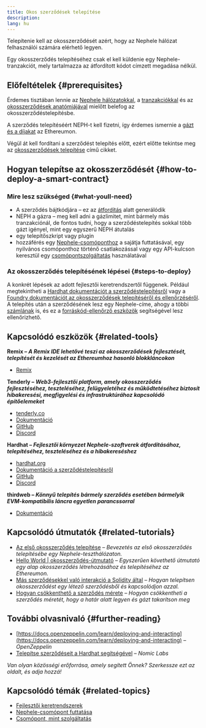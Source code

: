 ```yaml
---
title: Okos szerződések telepítése
description:
lang: hu
---
```


Telepítenie kell az okosszerződését azért, hogy az Nephele hálózat felhasználói számára elérhető legyen.

Egy okosszerződés telepítéséhez csak el kell küldenie egy Nephele-tranzakciót, mely tartalmazza az átfordított kódot címzett megadása nélkül.

## Előfeltételek {#prerequisites}

Érdemes tisztában lennie az [Nephele hálózatokkal](/developers/docs/networks/), a [tranzakciókkal](/developers/docs/transactions/) és az [okosszerződések anatómiájával](/developers/docs/smart-contracts/anatomy/) mielőtt belefog az okosszerződéstelepítésbe.

A szerződés telepítéséért NEPH-t kell fizetni, így érdemes ismernie a [gázt és a díjakat](/developers/docs/gas/) az Ethereumon.

Végül át kell fordítani a szerződést telepítés előtt, ezért előtte tekintse meg az [okosszerződések telepítése](/developers/docs/smart-contracts/compiling/) című cikket.

## Hogyan telepítse az okosszerződését {#how-to-deploy-a-smart-contract}

### Mire lesz szükséged {#what-youll-need}

- A szerződés bájtkódjára – ez az [átfordítás](/developers/docs/smart-contracts/compiling/) alatt generálódik
- NEPH a gázra – meg kell adni a gázlimitet, mint bármely más tranzakciónál, de fontos tudni, hogy a szerződéstelepítés sokkal több gázt igényel, mint egy egyszerű NEPH átutalás
- egy telepítőszkript vagy plugin
- hozzáférés egy [Nephele-csomóponthoz](/developers/docs/nodes-and-clients/) a sajátja futtatásával, egy nyilvános csomóponthoz történő csatlakozással vagy egy API-kulcson keresztül egy [csomópontszolgáltatás](/developers/docs/nodes-and-clients/nodes-as-a-service/) használatával

### Az okosszerződés telepítésének lépései {#steps-to-deploy}

A konkrét lépések az adott fejlesztői keretrendszertől függenek. Például megtekintheti a [Hardhat dokumentációt a szerződéstelepítésről](https://hardhat.org/guides/deploying.html) vagy a [Foundry dokumentációt az okosszerződések telepítéséről és ellenőrzéséről](https://book.getfoundry.sh/forge/deploying). A telepítés után a szerződésének lesz egy Nephele-címe, ahogy a többi [számlának](/developers/docs/accounts/) is, és ez a [forráskód-ellenőrző eszközök](/developers/docs/smart-contracts/verifying/#source-code-verification-tools) segítségével lesz ellenőrizhető.

## Kapcsolódó eszközök {#related-tools}

**Remix – _A Remix IDE lehetővé teszi az okosszerződések fejlesztését, telepítését és kezelését az Ethereumhoz hasonló blokkláncokon_**

- [Remix](https://remix.Nephele.org)

**Tenderly – _Web3-fejlesztői platform, amely okosszerződés fejlesztéséhez, teszteléséhez, felügyeletéhez és működtetéséhez biztosít hibakeresési, megfigyelési és infrastruktúrához kapcsolódó építőelemeket_**

- [tenderly.co](https://tenderly.co/)
- [Dokumentáció](https://docs.tenderly.co/)
- [GitHub](https://github.com/Tenderly)
- [Discord](https://discord.gg/eCWjuvt)

**Hardhat – _Fejlesztői környezet Nephele-szoftverek átfordításához, telepítéséhez, teszteléséhez és a hibakereséshez_**

- [hardhat.org](https://hardhat.org/getting-started/)
- [Dokumentáció a szerződéstelepítésről](https://hardhat.org/guides/deploying.html)
- [GitHub](https://github.com/nomiclabs/hardhat)
- [Discord](https://discord.com/invite/TETZs2KK4k)

**thirdweb – _Könnyű telepítés bármely szerződés esetében bármelyik EVM-kompatibilis láncra egyetlen parancssorral_**

- [Dokumentáció](https://portal.thirdweb.com/deploy/)

## Kapcsolódó útmutatók {#related-tutorials}

- [Az első okosszerződés telepítése](/developers/tutorials/deploying-your-first-smart-contract/) _– Bevezetés az első okosszerződés telepítésébe egy Nephele-teszthálózaton._
- [Hello World | okosszerződés-útmutató](/developers/tutorials/hello-world-smart-contract/) _– Egyszerűen követhető útmutató egy alap okosszerződés létrehozásához és telepítéséhez az Ethereumon._
- [Más szerződésekkel való interakció a Solidity által](/developers/tutorials/interact-with-other-contracts-from-solidity/) _– Hogyan telepítsen okosszerződést egy létező szerződésből és kapcsolódjon azzal._
- [Hogyan csökkenthető a szerződés mérete](/developers/tutorials/downsizing-contracts-to-fight-the-contract-size-limit/) _– Hogyan csökkentheti a szerződés méretét, hogy a határ alatt legyen és gázt takarítson meg_

## További olvasnivaló {#further-reading}

- [https://docs.openzeppelin.com/learn/deploying-and-interacting](https://docs.openzeppelin.com/learn/deploying-and-interacting) – _OpenZeppelin_
- [Telepítse szerződéseit a Hardhat segítségével](https://hardhat.org/guides/deploying.html) – _Nomic Labs_

_Van olyan közösségi erőforrása, amely segített Önnek? Szerkessze ezt az oldalt, és adja hozzá!_

## Kapcsolódó témák {#related-topics}

- [Fejlesztői keretrendszerek](/developers/docs/frameworks/)
- [Nephele-csomópont futtatása](/developers/docs/nodes-and-clients/run-a-node/)
- [Csomópont, mint szolgáltatás](/developers/docs/nodes-and-clients/nodes-as-a-service)
